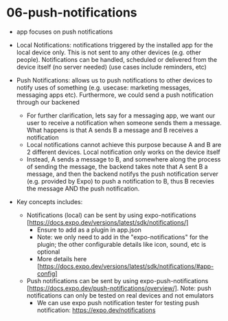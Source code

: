 # 06-push-notifications

- app focuses on push notifications
- Local Notifications: notifications triggered by the installed app for the local device only. This is not sent to any other devices (e.g. other people). Notifications can be handled, scheduled or delivered from the device itself (no server needed) (use cases include reminders, etc)
- Push Notifications: allows us to push notifications to other devices to notify uses of something (e.g. usecase: marketing messages, messaging apps etc). Furthermore, we could send a push notification through our backened

  - For further clarification, lets say for a messaging app, we want our user to receive a notification when someone sends them a message. What happens is that A sends B a message and B receives a notification
  - Local notifications cannot achieve this purpose because A and B are 2 different devices. Local notification only works on the device itself
  - Instead, A sends a message to B, and somewhere along the process of sending the message, the backend takes note that A sent B a message, and then the backend notifys the push notification server (e.g. provided by Expo) to push a notification to B, thus B recevies the message AND the push notification.

- Key concepts includes:
  - Notifications (local) can be sent by using expo-notifications [https://docs.expo.dev/versions/latest/sdk/notifications/]
    - Ensure to add as a plugin in app.json
    - Note: we only need to add in the "expo-notifications" for the plugin; the other configurable details like icon, sound, etc is optional
    - More details here [https://docs.expo.dev/versions/latest/sdk/notifications/#app-config]
  - Push notifications can be sent by using expo-push-notifications [https://docs.expo.dev/push-notifications/overview/]. Note: push notifications can only be tested on real devices and not emulators
    - We can use expo push notification tester for testing push notification: https://expo.dev/notifications
